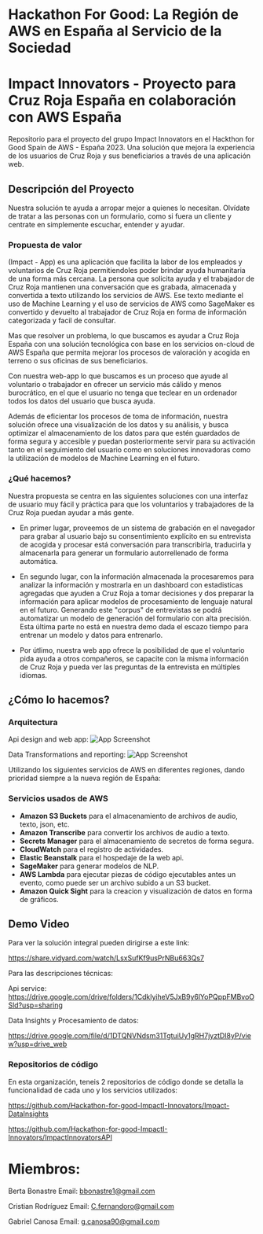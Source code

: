# Hackathon For Good: La Región de AWS en España al Servicio de la Sociedad

# Impact Innovators - Proyecto para Cruz Roja España en colaboración con AWS España

Repositorio para el proyecto del grupo Impact Innovators en el Hackthon for Good Spain de AWS - España 2023.
Una solución que mejora la experiencia de los usuarios de Cruz Roja y sus beneficiarios a través de una aplicación web.

##  Descripción del Proyecto

Nuestra solución te ayuda a arropar mejor a quienes lo necesitan. Olvídate de tratar a las personas con un formulario, como si fuera un cliente y centrate en simplemente escuchar, entender y ayudar.


### Propuesta de valor

(Impact - App) es una aplicación que facilita la labor de los empleados y voluntarios de Cruz Roja permitiendoles poder brindar ayuda humanitaria de una forma más cercana.
La persona que solicita ayuda y el trabajador de Cruz Roja mantienen una conversación que es grabada, almacenada y convertida a texto utilizando los servicios de AWS.
Ese texto mediante el uso de Machine Learning y el uso de servicios de AWS como SageMaker es convertido y devuelto al trabajador de Cruz Roja en forma de información categorizada y facil de consultar.


Mas que resolver un problema, lo que buscamos es ayudar a Cruz Roja España con una solución	tecnológica con base en los servicios on-cloud de AWS España que permita mejorar los procesos de valoración y acogida en terreno o sus oficinas de sus beneficiarios.

Con nuestra web-app lo que buscamos es un proceso que ayude al voluntario o trabajador en ofrecer un servicio más cálido y menos burocrático, en el que el usuario no tenga que teclear en un ordenador todos los datos del usuario que busca ayuda.

Además de eficientar los procesos de toma de información, nuestra solución ofrece una visualización de los datos y su análisis, y busca optimizar el almacenamiento de los datos para que estén guardados de forma segura y accesible y puedan posteriormente servir para su activación tanto en el seguimiento del usuario como en soluciones innovadoras como la utilización de modelos de Machine Learning en el futuro.

### ¿Qué hacemos?

Nuestra propuesta se centra en las siguientes soluciones con una interfaz de usuario muy fácil y práctica para que los voluntarios y trabajadores de la Cruz Roja puedan ayudar a más gente.

- En primer lugar, proveemos de un sistema de grabación en el navegador para grabar al usuario bajo su consentimiento explícito en su entrevista de acogida y procesar está conversación para transcribirla, traducirla y almacenarla para generar un formulario autorrellenado de forma automática.

-  En segundo lugar, con la información almacenada la procesaremos para analizar la información y mostrarla en un dashboard con estadisticas agregadas que ayuden a Cruz Roja a tomar decisiones y dos preparar la información para aplicar modelos de procesamiento de lenguaje natural en el futuro. Generando este "corpus" de entrevistas se podrá automatizar un modelo de generación del formulario con alta precisión. Esta última parte no está en nuestra demo dada el escazo tiempo para entrenar un modelo y datos para entrenarlo. 

- Por útlimo, nuestra web app ofrece la posibilidad de que el voluntario pida ayuda a otros compañeros, se capacite con la misma información de Cruz Roja y pueda ver las preguntas de la entrevista en múltiples idiomas.

## ¿Cómo lo hacemos?

### Arquitectura

Api design and web app:
![App Screenshot](https://user-images.githubusercontent.com/57040777/236698243-ac45504c-aeef-4bbf-8ec5-e6ed57255057.jpg) 

Data Transformations and reporting:
![App Screenshot](pythonfunctions/Hackathon_AWS-Page-1.jpg) 

Utilizando los siguientes servicios de AWS en diferentes regiones, dando prioridad siempre a la nueva región de España: 

### Servicios usados de AWS
- <b>Amazon S3 Buckets</b> para el almacenamiento de archivos de audio, texto, json, etc.
- <b>Amazon Transcribe</b> para convertir los archivos de audio a texto.
- <b>Secrets Manager</b> para el almacenamiento de secretos de forma segura.
- <b>CloudWatch</b> para el registro de actividades.
- <b>Elastic Beanstalk</b> para el hospedaje de la web api.
- <b>SageMaker</b> para generar modelos de NLP.
- <b>AWS Lambda</b> para ejecutar piezas de código ejecutables antes un evento, como puede ser un archivo subido a un S3 bucket.
- <b>Amazon Quick Sight</b> para la creacion y visualización de datos en forma de gráficos.

## Demo Video

Para ver la solución integral pueden dirigirse a este link: 

https://share.vidyard.com/watch/LsxSufKf9usPrNBu663Qs7 

Para las descripciones técnicas: 

Api service: 
https://drive.google.com/drive/folders/1CdklyiheV5JxB9y6lYoPQppFMBvoOSld?usp=sharing

Data Insights y Procesamiento de datos:

https://drive.google.com/file/d/1DTQNVNdsm31TgtuiUy1gRH7jyztDI8yP/view?usp=drive_web


### Repositorios de código

En esta organización, teneis 2 repositorios de código donde se detalla la funcionalidad de cada uno y los servicios utilizados:

https://github.com/Hackathon-for-good-ImpactI-Innovators/Impact-DataInsights

https://github.com/Hackathon-for-good-ImpactI-Innovators/ImpactInnovatorsAPI


# Miembros: 

Berta Bonastre
Email: bbonastre1@gmail.com  

Cristian Rodríguez 
Email: C.fernandoro@gmail.com  

Gabriel Canosa 
Email: g.canosa90@gmail.com
